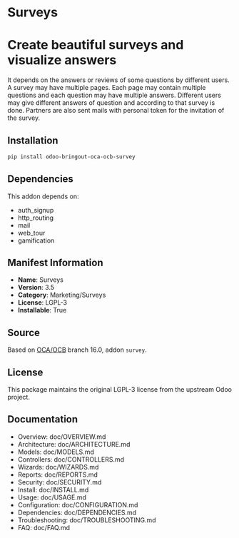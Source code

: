 # Surveys


Create beautiful surveys and visualize answers
==============================================

It depends on the answers or reviews of some questions by different users. A
survey may have multiple pages. Each page may contain multiple questions and
each question may have multiple answers. Different users may give different
answers of question and according to that survey is done. Partners are also
sent mails with personal token for the invitation of the survey.
    

## Installation

```bash
pip install odoo-bringout-oca-ocb-survey
```

## Dependencies

This addon depends on:
- auth_signup
- http_routing
- mail
- web_tour
- gamification

## Manifest Information

- **Name**: Surveys
- **Version**: 3.5
- **Category**: Marketing/Surveys
- **License**: LGPL-3
- **Installable**: True

## Source

Based on [OCA/OCB](https://github.com/OCA/OCB) branch 16.0, addon `survey`.

## License

This package maintains the original LGPL-3 license from the upstream Odoo project.

## Documentation

- Overview: doc/OVERVIEW.md
- Architecture: doc/ARCHITECTURE.md
- Models: doc/MODELS.md
- Controllers: doc/CONTROLLERS.md
- Wizards: doc/WIZARDS.md
- Reports: doc/REPORTS.md
- Security: doc/SECURITY.md
- Install: doc/INSTALL.md
- Usage: doc/USAGE.md
- Configuration: doc/CONFIGURATION.md
- Dependencies: doc/DEPENDENCIES.md
- Troubleshooting: doc/TROUBLESHOOTING.md
- FAQ: doc/FAQ.md

